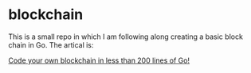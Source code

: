 # blockchain

This is a small repo in which I am following along creating a basic block chain in Go. The artical is:

[Code your own blockchain in less than 200 lines of Go!](https://medium.com/@mycoralhealth/code-your-own-blockchain-in-less-than-200-lines-of-go-e296282bcffc)
